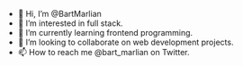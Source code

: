 - 👋 Hi, I’m @BartMarlian
- 👀 I’m interested in full stack.
- 🌱 I’m currently learning frontend programming.
- 💞️ I’m looking to collaborate on web development projects.
- 📫 How to reach me @bart_marlian on Twitter.

<!---
BartMarlian/BartMarlian is a ✨ special ✨ repository because its `README.md` (this file) appears on your GitHub profile.
You can click the Preview link to take a look at your changes.
--->
